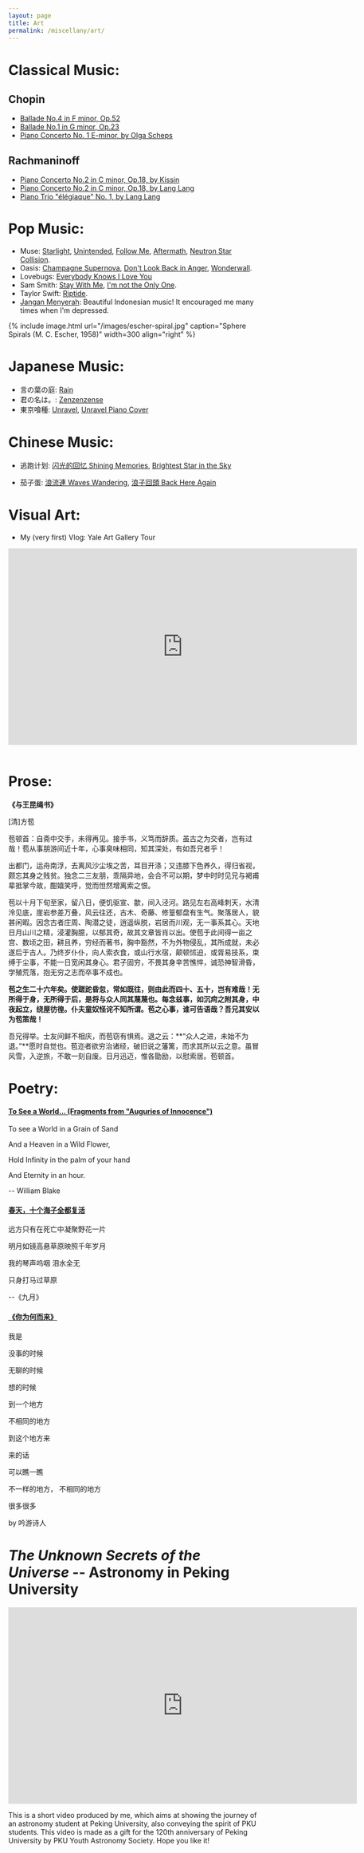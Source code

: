 ```yaml
---
layout: page
title: Art
permalink: /miscellany/art/
---
```

# Classical Music: 
## Chopin
- [Ballade No.4 in F minor, Op.52](https://www.youtube.com/watch?v=O61C9RwrW-Y)
- [Ballade No.1 in G minor, Op.23](https://www.youtube.com/watch?v=BK42YaHaJ5M)
- [Piano Concerto No. 1 E-minor, by Olga Scheps](https://www.youtube.com/watch?v=2bFo65szAP0)

## Rachmaninoff
- [Piano Concerto No.2 in C minor, Op.18, by Kissin](https://www.youtube.com/watch?v=l4zkc7KEvYM&t=121s)
- [Piano Concerto No.2 in C minor, Op.18, by Lang Lang](https://www.youtube.com/watch?v=e-x01ddG0x4) 
- [Piano Trio "élégiaque" No. 1, by Lang Lang](https://www.youtube.com/watch?v=y7wrtcuF4WI)

# Pop Music:
- Muse: [Starlight](https://www.youtube.com/watch?v=Pgum6OT_VH8), [Unintended](https://www.youtube.com/watch?v=i9LOFXwPwC4), [Follow Me](https://www.youtube.com/watch?v=5kH0OEJxUlE), [Aftermath](https://www.youtube.com/watch?v=YkB9a_DR-7A), [Neutron Star Collision](https://www.youtube.com/watch?v=MTvgnYGu9bg).
- Oasis: [Champagne Supernova](https://www.youtube.com/watch?v=tI-5uv4wryI), [Don't Look Back in Anger](https://www.youtube.com/watch?v=cmpRLQZkTb8), [Wonderwall](https://www.youtube.com/watch?v=bx1Bh8ZvH84).
- Lovebugs: [Everybody Knows I Love You](https://www.youtube.com/watch?v=aMHaRe_awXY)
- Sam Smith: [Stay With Me](https://www.youtube.com/watch?v=pB-5XG-DbAA), [I'm not the Only One](https://www.youtube.com/watch?v=7NMhjmLGRak).
- Taylor Swift: [Riptide](https://www.youtube.com/watch?v=2GGRdwfhl-U).
- [Jangan Menyerah](https://www.youtube.com/watch?v=mTp-OxfkCao): Beautiful Indonesian music! It encouraged me many times when I'm depressed.

{% include image.html url="/images/escher-spiral.jpg" caption="Sphere Spirals (M. C. Escher, 1958)" width=300 align="right" %} 

# Japanese Music:
- 言の葉の庭: [Rain](https://www.youtube.com/watch?v=GeSqcrbNO3Q)
- 君の名は。: [Zenzenzense](https://www.youtube.com/watch?v=klUWEKZJ4XY)
- 東京喰種: [Unravel](https://www.bilibili.com/video/av29987777?from=search&seid=16925963579140350770), [Unravel Piano Cover](https://www.youtube.com/watch?v=sEQf5lcnj_o)

# Chinese Music:
- 逃跑计划: [闪光的回忆 Shining Memories](https://www.youtube.com/watch?v=kTHhOQJRHNU), [Brightest Star in the Sky](https://www.youtube.com/watch?v=mSO3e1N8lLU)

- 茄子蛋: [浪流連 Waves Wandering](https://www.youtube.com/watch?v=3Y0Ut5ozaKs), [浪子回頭 Back Here Again](https://www.youtube.com/watch?v=x3bDhtuC5yk)

# Visual Art:
- My (very first) Vlog: Yale Art Gallery Tour

<center>
<iframe width="700" height="394" src="https://www.youtube.com/embed/Avr2rV1fRf4" frameborder="0" allow="accelerometer; autoplay; encrypted-media; gyroscope; picture-in-picture" allowfullscreen></iframe>
</center>

<br>

# Prose:

**《与王昆绳书》**

[清]方苞

苞顿首：自斋中交手，未得再见。接手书，义笃而辞质。虽古之为交者，岂有过哉！苞从事朋游间近十年，心事臭味相同，知其深处，有如吾兄者乎！

出都门，运舟南浮，去离风沙尘埃之苦，耳目开涤；又违膝下色养久，得归省视，颇忘其身之贱贫。独念二三友朋，乖隔异地，会合不可以期，梦中时时见兄与褐甫辈抵掌今故，酣嬉笑呼，觉而怛然增离索之恨。

苞以十月下旬至家，留八日，便饥驱宣、歙，间入泾河。路见左右高峰刺天，水清泠见底，崖岩参差万叠，风云往还，古木、奇藤、修篁郁盘有生气。聚落居人，貌甚闲暇。因念古者庄周、陶潜之徒，逍遥纵脱，岩居而川观，无一事系其心。天地日月山川之精，浸灌胸臆，以郁其奇，故其文章皆肖以出。使苞于此间得一亩之宫、数顷之田，耕且养，穷经而著书，胸中豁然，不为外物侵乱，其所成就，未必遂后于古人。乃终岁仆仆，向人索衣食，或山行水宿，颠顿怵迫，或胥易技系，束缚于尘事，不能一日宽闲其身心。君子固穷，不畏其身辛苦憔悴，诚恐神智滑昏，学殖荒落，抱无穷之志而卒事不成也。

**苞之生二十六年矣。使蹉跎昏忽，常如既往，则由此而四十、五十，岂有难哉！无所得于身，无所得于后，是将与众人同其蔑蔑也。每念兹事，如沉疴之附其身，中夜起立，绕屋彷徨。仆夫童奴怪诧不知所谓。苞之心事，谁可告语哉？吾兄其安以为苞策哉！**

吾兄得举。士友间鲜不相庆，而苞窃有惧焉。退之云：**“众人之进，未始不为退。”**愿时自觉也。苞迩者欲穷治诸经，破旧说之藩篱，而求其所以云之意。虽冒风雪，入逆旅，不敢一刻自废。日月迅迈，惟各勖励，以慰索居。苞顿首。

# Poetry: 

#### [To See a World... (Fragments from "Auguries of Innocence")](https://www.poetryloverspage.com/poets/blake/to_see_world.html)
To see a World in a Grain of Sand

And a Heaven in a Wild Flower,

Hold Infinity in the palm of your hand 

And Eternity in an hour.

-- William Blake

#### [春天，十个海子全都复活](https://mp.weixin.qq.com/s?__biz=MjM5NjU5NDkzMg==&mid=403930453&idx=1&sn=e6abf420422fc63496e7bbb6c8c9af9c&scene=23&srcid=0331HxqQV0HdlpB462qkgLkh#rd)
远方只有在死亡中凝聚野花一片

明月如镜高悬草原映照千年岁月

我的琴声呜咽 泪水全无

只身打马过草原

--《九月》

#### [《你为何而来》](https://www.zhihu.com/question/271532904)
我是

没事的时候

无聊的时候

想的时候

到一个地方

不相同的地方

到这个地方来

来的话

可以瞧一瞧

不一样的地方， 不相同的地方

很多很多

by 吟游诗人

# _The Unknown Secrets of the Universe_ -- Astronomy in Peking University
<center>
<iframe width="700" height="394" src="https://www.youtube.com/embed/MCqoVK0luso" frameborder="0" allow="accelerometer; autoplay; encrypted-media; gyroscope; picture-in-picture" allowfullscreen></iframe>
</center>

This is a short video produced by me, which aims at showing the journey of an astronomy student at Peking University, also conveying the spirit of PKU students. This video is made as a gift for the 120th anniversary of Peking University by PKU Youth Astronomy Society. Hope you like it!